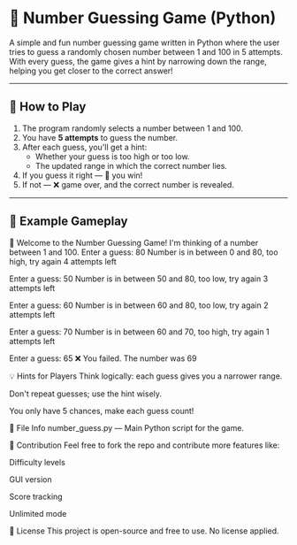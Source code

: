 # 🎯 Number Guessing Game (Python)

A simple and fun number guessing game written in Python where the user tries to guess a randomly chosen number between 1 and 100 in 5 attempts. With every guess, the game gives a hint by narrowing down the range, helping you get closer to the correct answer!

---

## 🚀 How to Play

1. The program randomly selects a number between 1 and 100.
2. You have **5 attempts** to guess the number.
3. After each guess, you'll get a hint:
   - Whether your guess is too high or too low.
   - The updated range in which the correct number lies.
4. If you guess it right — 🎉 you win!
5. If not — ❌ game over, and the correct number is revealed.

---

## 🧠 Example Gameplay

🎯 Welcome to the Number Guessing Game! I'm thinking of a number between 1 and 100. Enter a guess: 80 Number is in between 0 and 80, too high, try again 4 attempts left

Enter a guess: 50 Number is in between 50 and 80, too low, try again 3 attempts left

Enter a guess: 60 Number is in between 60 and 80, too low, try again 2 attempts left

Enter a guess: 70 Number is in between 60 and 70, too high, try again 1 attempts left

Enter a guess: 65 ❌ You failed. The number was 69

💡 Hints for Players
Think logically: each guess gives you a narrower range.

Don't repeat guesses; use the hint wisely.

You only have 5 chances, make each guess count!

📂 File Info
number_guess.py — Main Python script for the game.

🙌 Contribution
Feel free to fork the repo and contribute more features like:

Difficulty levels

GUI version

Score tracking

Unlimited mode

📜 License
This project is open-source and free to use. No license applied.


